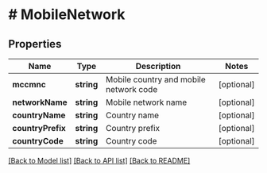 # # MobileNetwork

## Properties

Name | Type | Description | Notes
------------ | ------------- | ------------- | -------------
**mccmnc** | **string** | Mobile country and mobile network code | [optional] 
**networkName** | **string** | Mobile network name | [optional] 
**countryName** | **string** | Country name | [optional] 
**countryPrefix** | **string** | Country prefix | [optional] 
**countryCode** | **string** | Country code | [optional] 

[[Back to Model list]](../../README.md#documentation-for-models) [[Back to API list]](../../README.md#documentation-for-api-endpoints) [[Back to README]](../../README.md)


